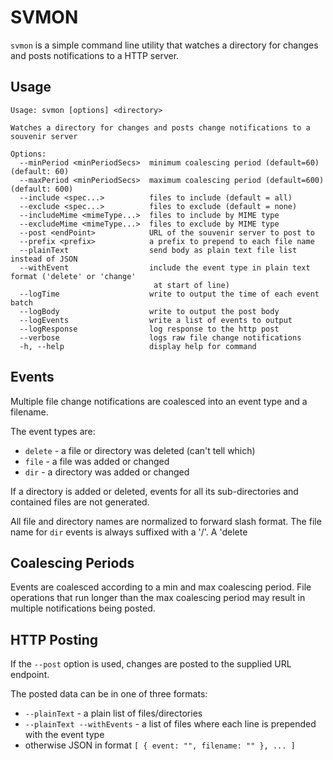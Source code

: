 # SVMON

`svmon` is a simple command line utility that watches a directory for changes and
posts notifications to a HTTP server.

## Usage

```
Usage: svmon [options] <directory>

Watches a directory for changes and posts change notifications to a souvenir server

Options:
  --minPeriod <minPeriodSecs>  minimum coalescing period (default=60) (default: 60)
  --maxPeriod <minPeriodSecs>  maximum coalescing period (default=600) (default: 600)
  --include <spec...>          files to include (default = all)
  --exclude <spec...>          files to exclude (default = none)
  --includeMime <mimeType...>  files to include by MIME type
  --excludeMime <mimeType...>  files to exclude by MIME type
  --post <endPoint>            URL of the souvenir server to post to
  --prefix <prefix>            a prefix to prepend to each file name
  --plainText                  send body as plain text file list instead of JSON
  --withEvent                  include the event type in plain text format ('delete' or 'change' 
                                at start of line)
  --logTime                    write to output the time of each event batch
  --logBody                    write to output the post body
  --logEvents                  write a list of events to output
  --logResponse                log response to the http post
  --verbose                    logs raw file change notifications
  -h, --help                   display help for command
```

## Events

Multiple file change notifications are coalesced into an event type
and a filename.

The event types are:

* `delete` - a file or directory was deleted (can't tell which)
* `file` - a file was added or changed
* `dir` - a directory was added or changed

If a directory is added or deleted, events for all its sub-directories and contained
files are not generated.

All file and directory names are normalized to forward slash format.  The file name
for `dir` events is always suffixed with a '/'.  A 'delete

## Coalescing Periods

Events are coalesced according to a min and max coalescing period. File operations
that run longer than the max coalescing period may result in multiple notifications
being posted.


## HTTP Posting

If the `--post` option is used, changes are posted to the supplied URL endpoint.

The posted data can be in one of three formats:

* `--plainText` - a plain list of files/directories 
* `--plainText --withEvents` - a list of files where each line is prepended with the 
  event type
* otherwise JSON in format `[ { event: "", filename: "" }, ... ]`